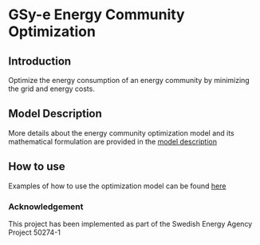 # GSy-e Energy Community Optimization

## Introduction
Optimize the energy consumption of an energy community by minimizing the grid and energy costs.

## Model Description
More details about the energy community optimization model and its mathematical formulation are provided in the [model description](https://github.com/rebase-energy/gse-energy-community/blob/master/docs/model_description.pdf)

## How to use
Examples of how to use the optimization model can be found [here](https://github.com/rebase-energy/gse-energy-community/tree/master/examples)

### Acknowledgement
This project has been implemented as part of the Swedish Energy Agency Project 50274-1